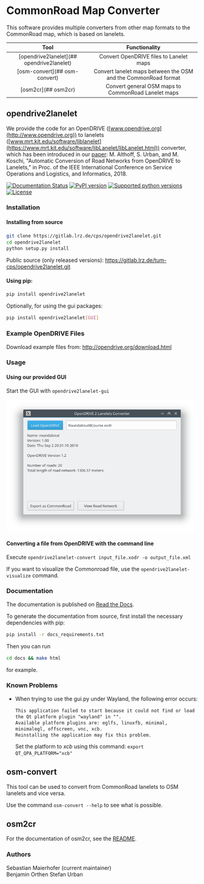 # CommonRoad Map Converter

This software provides multiple converters from other map formats to the CommonRoad map, which is based on lanelets.

| Tool | Functionality |
|:----:|:------------:|
| [opendrive2lanelet](## opendrive2lanelet) | Convert OpenDRIVE files to Lanelet maps |
| [osm-convert](## osm-convert) | Convert lanelet maps between the OSM and the CommonRoad format |
| [osm2cr](## osm2cr) | Convert general OSM maps to CommonRoad Lanelet maps |

## opendrive2lanelet

We provide the code for an OpenDRIVE ([www.opendrive.org](http://www.opendrive.org)) to lanelets ([www.mrt.kit.edu/software/liblanelet](https://www.mrt.kit.edu/software/libLanelet/libLanelet.html)) converter, which has been introduced in our [paper](https://mediatum.ub.tum.de/doc/1449005/1449005.pdf): M. Althoff, S. Urban, and M. Koschi, "Automatic Conversion of Road Networks from OpenDRIVE to Lanelets," in Proc. of the IEEE International Conference on Service Operations and Logistics, and Informatics, 2018.

[![Documentation Status](https://readthedocs.org/projects/opendrive2lanelet/badge/?version=latest)](https://opendrive2lanelet.readthedocs.io/en/latest/?badge=latest)
[![PyPI version](https://badge.fury.io/py/opendrive2lanelet.svg)](https://badge.fury.io/py/opendrive2lanelet)
[![Supported python versions](https://img.shields.io/pypi/pyversions/opendrive2lanelet.svg)](https://pypi.org/project/opendrive2lanelet/)
[![License](https://img.shields.io/pypi/l/opendrive2lanelet.svg)](https://www.gnu.org/licenses/gpl-3.0.de.html)

### Installation

#### Installing from source

```bash
git clone https://gitlab.lrz.de/cps/opendrive2lanelet.git
cd opendrive2lanelet
python setup.py install
```

Public source (only released versions): https://gitlab.lrz.de/tum-cps/opendrive2lanelet.git



#### Using pip:

```bash
pip install opendrive2lanelet
```

Optionally, for using the gui packages:

```bash
pip install opendrive2lanelet[GUI]
```

### Example OpenDRIVE Files

Download example files from: http://opendrive.org/download.html

### Usage

#### Using our provided GUI

Start the GUI with ```opendrive2lanelet-gui```

![GUI screenshot](gui_screenshot.png "Screenshot of converter GUI")

#### Converting a file from OpenDRIVE with the command line

Execute ```opendrive2lanelet-convert input_file.xodr -o output_file.xml```

If you want to visualize the Commonroad file, use the ```opendrive2lanelet-visualize``` command.


### Documentation

The documentation is published on [Read the Docs](https://opendrive2lanelet.readthedocs.io/en/latest/).


To generate the documentation from source, first install the necessary dependencies with pip:
```bash
pip install -r docs_requirements.txt
```

Then you can run
```bash
cd docs && make html
```
for example.



### Known Problems

- When trying to use the gui.py under Wayland, the following error occurs:
  ```
  This application failed to start because it could not find or load the Qt platform plugin "wayland" in "".
  Available platform plugins are: eglfs, linuxfb, minimal, minimalegl, offscreen, vnc, xcb.
  Reinstalling the application may fix this problem.
  ```
  Set the platform to *xcb* using this command: ```export QT_QPA_PLATFORM="xcb"```



## osm-convert

This tool can be used to convert from CommonRoad lanelets to OSM lanelets and vice versa.

Use the command ```osm-convert --help``` to see what is possible.

## osm2cr

For the documentation of osm2cr, see the [README](./crmapconverter/osm2cr/readme.rst).

### Authors

Sebastian Maierhofer (current maintainer)  
Benjamin Orthen 
Stefan Urban
